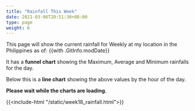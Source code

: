 ```yaml
---
title: "Rainfall This Week"
date: 2021-03-06T20:51:30+08:00
type: page
weight: 6
---
```

This page will show the current rainfall for Weekly at my location in the Philippines as of: {{with .GitInfo.modDate}}

It has a **funnel chart** showing the Maximum, Average and Minimum rainfalls for the day.

Below this is a **line chart** showing the above values by the hour of the day.

**Please wait while the charts are loading.**

{{<include-html "/static/week18_rainfall.html">}}
